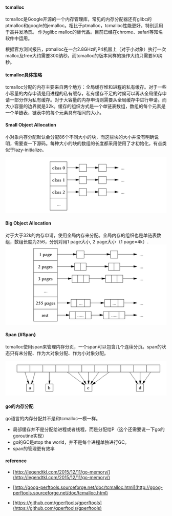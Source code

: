 #### tcmalloc

tcmalloc是Google开源的一个内存管理库，常见的内存分配器还有glibc的ptmalloc和google的jemalloc。相比于ptmalloc，tcmalloc性能更好，特别适用于高并发场景。 作为glibc malloc的替代品。目前已经在chrome、safari等知名软件中运用。

根据官方测试报告，ptmalloc在一台2.8GHz的P4机器上（对于小对象）执行一次malloc及free大约需要300纳秒。而tcmalloc的版本同样的操作大约只需要50纳秒。

#### tcmalloc具体策略

tcmalloc分配的内存主要来自两个地方：全局缓存堆和进程的私有缓存。对于一些小容量的内存申请是用进程的私有缓存，私有缓存不足的时候可以再从全局缓存申请一部分作为私有缓存。对于大容量的内存申请则需要从全局缓存中进行申请。而大小容量的边界就是32k。缓存的组织方式是一个单链表数组，数组的每个元素是一个单链表，链表中的每个元素具有相同的大小。

#### Small Object Allocation

小对象内存分配默认会分配86个不同大小的块，而这些块的大小并没有明确说明，需要查一下源码。每种大小的块的数组的长度都采用使用了才初始化，有点类似于lazy-initialize。

![](/assets/tcmalloc小对象.png)

#### Big Object Allocation

对于大于32k的内存申请，使用全局内存来分配。全局内存的组织也是单链表数组，数组长度为256，分别对用1 page大小, 2 page大小（1 page=4k）.  
![](/assets/tcmalloc大对象分配.png)

#### Span {#Span}

tcmalloc使用span来管理内存分页，一个span可以包含几个连续分页。span的状态只有未分配、作为大对象分配、作为小对象分配。

![](/assets/tcmalloc_span.png)

#### go的内存分配

go语言的内存分配并不是和tcmalloc一模一样。

* 局部缓存并不是分配给进程或者线程，而是分配给P（这个还需要说一下go的goroutine实现）
* go的GC是stop the world，并不是每个进程单独进行GC。
* span的管理更有效率

#### reference

* [http://legendtkl.com/2015/12/11/go-memory/](http://legendtkl.com/2015/12/11/go-memory/)

* [http://goog-perftools.sourceforge.net/doc/tcmalloc.html](http://goog-perftools.sourceforge.net/doc/tcmalloc.html)

* [https://github.com/gperftools/gperftools](https://github.com/gperftools/gperftools)



